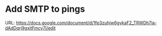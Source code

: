 # Add SMTP to pings

URL: https://docs.google.com/document/d/1fp3zuhjw6gykaF2_TRWDh7ia-dAdDqrj9gxjtFmcy7I/edit
